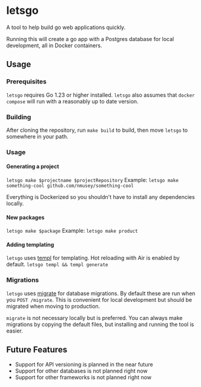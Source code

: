 # letsgo

A tool to help build go web applications quickly.

Running this will create a go app with a Postgres database for local development, all in Docker containers.

## Usage
### Prerequisites
`letsgo` requires Go 1.23 or higher installed.
`letsgo` also assumes that `docker compose` will run with a reasonably up to date version.

### Building
After cloning the repository, run `make build` to build, then move `letsgo` to somewhere in your path.

### Usage
#### Generating a project
```letsgo make $projectname $projectRepository```
Example:
```letsgo make something-cool github.com/nmusey/something-cool```

Everything is Dockerized so you shouldn't have to install any dependencies locally.

#### New packages
```letsgo make $package```
Example:
```letsgo make product```

#### Adding templating
`letsgo` uses [templ](https://templ.guide/) for templating. Hot reloading with Air is enabled by default.
```letsgo templ && templ generate```

### Migrations
`letsgo` uses [migrate](https://github.com/golang-migrate/migrate) for database migrations. By default these are run when you `POST /migrate`. This is convenient for local development but should be migrated when moving to production.

`migrate` is not necessary locally but is preferred. You can always make migrations by copying the default files, but installing and running the tool is easier.

## Future Features
- Support for API versioning is planned in the near future
- Support for other databases is not planned right now
- Support for other frameworks is not planned right now
